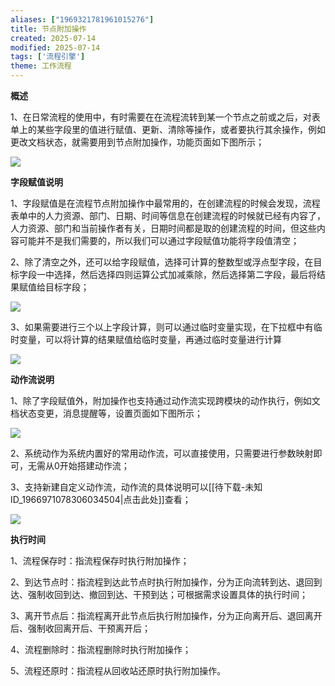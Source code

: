 ```yaml
---
aliases: ["1969321781961015276"]
title: 节点附加操作
created: 2025-07-14
modified: 2025-07-14
tags: ['流程引擎']
theme: 工作流程
---
```


**概述**

1、在日常流程的使用中，有时需要在在流程流转到某一个节点之前或之后，对表单上的某些字段里的值进行赋值、更新、清除等操作，或者要执行其余操作，例如更改文档状态，就需要用到节点附加操作，功能页面如下图所示；

![](b8f70b87a4f669e28c023df07033c3f4.jpg)

**字段赋值说明**

1、字段赋值是在流程节点附加操作中最常用的，在创建流程的时候会发现，流程表单中的人力资源、部门、日期、时间等信息在创建流程的时候就已经有内容了，人力资源、部门和当前操作者有关，日期时间都是取的创建流程的时间，但这些内容可能并不是我们需要的，所以我们可以通过字段赋值功能将字段值清空；

2、除了清空之外，还可以给字段赋值，选择可计算的整数型或浮点型字段，在目标字段一中选择，然后选择四则运算公式加减乘除，然后选择第二字段，最后将结果赋值给目标字段；

![](ce546225fe78a0eb89454b94db8ca9fc.jpg)

3、如果需要进行三个以上字段计算，则可以通过临时变量实现，在下拉框中有临时变量，可以将计算的结果赋值给临时变量，再通过临时变量进行计算

![](8c647cf9dc48d1b6d527c701b250a4c2.jpg)

**动作流说明**

1、除了字段赋值外，附加操作也支持通过动作流实现跨模块的动作执行，例如文档状态变更，消息提醒等，设置页面如下图所示；

![](ece7a086ca9626ac9700987190af5043.jpg)

2、系统动作为系统内置好的常用动作流，可以直接使用，只需要进行参数映射即可，无需从0开始搭建动作流；

3、支持新建自定义动作流，动作流的具体说明可以[[待下载-未知ID_1966971078306034504|点击此处]]查看；

![](cc535024d2a3297aac9de55f20641ec4.jpg)

**执行时间**

1、流程保存时：指流程保存时执行附加操作；

2、到达节点时：指流程到达此节点时执行附加操作，分为正向流转到达、退回到达、强制收回到达、撤回到达、干预到达；可根据需求设置具体的执行时间；

3、离开节点后：指流程离开此节点后执行附加操作，分为正向离开后、退回离开后、强制收回离开后、干预离开后；

4、流程删除时：指流程删除时执行附加操作；

5、流程还原时：指流程从回收站还原时执行附加操作。